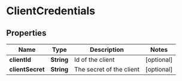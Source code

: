 
# ClientCredentials

## Properties
Name | Type | Description | Notes
------------ | ------------- | ------------- | -------------
**clientId** | **String** | Id of the client |  [optional]
**clientSecret** | **String** | The secret of the client |  [optional]



